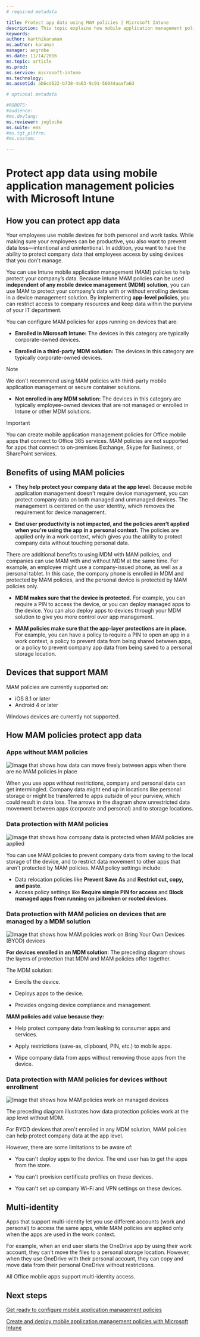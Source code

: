 ```yaml
---
# required metadata

title: Protect app data using MAM policies | Microsoft Intune
description: This topic explains how mobile application management policies can help protect your company data, prevent data loss, and keep personal and work information separate.
keywords:
author: karthikaramanms.author: karaman
manager: angrobe
ms.date: 11/14/2016
ms.topic: article
ms.prod:
ms.service: microsoft-intune
ms.technology:
ms.assetid: ab6cd622-b738-4a63-9c91-56044aaafa6d

# optional metadata

#ROBOTS:
#audience:
#ms.devlang:
ms.reviewer: joglocke
ms.suite: ems
#ms.tgt_pltfrm:
#ms.custom:

---
```


# Protect app data using mobile application management policies with Microsoft Intune

## How you can protect app data
Your employees use mobile devices for both personal and work tasks. While making sure your employees can be productive, you also want to prevent data loss—intentional and unintentional.  In addition, you want to have the ability to protect company data that employees access by using devices that you don't manage.

You can use Intune mobile application management (MAM) policies to help protect your company’s data. Because Intune MAM policies can be used **independent of any mobile device management (MDM) solution**, you can use MAM to protect your company’s data with or without enrolling devices in a device management solution. By implementing **app-level policies**, you can restrict access to company resources and keep data within the purview of your IT department.

You can configure MAM policies for apps running on devices that are:

-   **Enrolled in Microsoft Intune:** The devices in this category are typically corporate-owned devices.

-   **Enrolled in a third-party MDM solution:** The devices in this category are typically corporate-owned devices.

  > [!NOTE]
  > We don't recommend using MAM policies with third-party mobile application management or secure container solutions.

-   **Not enrolled in any MDM solution:** The devices in this category are typically employee-owned devices that are not managed or enrolled in Intune or other MDM solutions.

> [!IMPORTANT]
> You can create mobile application management policies for Office mobile apps that connect to Office 365 services. MAM policies are not supported for apps that connect to on-premises Exchange, Skype for Business, or SharePoint services.

## Benefits of using MAM policies

-   **They help protect your company data at the app level.** Because mobile application management doesn't require device management, you can protect company data on both managed and unmanaged devices. The management is centered on the user identity, which removes the requirement for device management.

-   **End user productivity is not impacted, and the policies aren't applied when you're using the app in a personal context.** The policies are applied only in a work context, which gives you the ability to protect company data without touching personal data.

There are additional benefits to using MDM with MAM policies, and companies can use MAM with and without MDM at the same time. For example, an employee might use a company-issued phone, as well as a personal tablet. In this case, the company phone is enrolled in MDM and protected by MAM policies, and the personal device is protected by MAM policies only.

- **MDM makes sure that the device is protected.** For example, you can require a PIN to access the device, or you can deploy managed apps to the device. You can also deploy apps to devices through your MDM solution to give you more control over app management.

- **MAM policies make sure that the app-layer protections are in place.** For example, you can have a policy to require a PIN to open an app in a work context, a policy to prevent data from being shared between apps, or a policy to prevent company app data from being saved to a personal storage location.

## Devices that support MAM
MAM policies are currently supported on:
-   iOS 8.1 or later
-   Android 4 or later

Windows devices are currently not supported.
##  How MAM policies protect app data

###  Apps without MAM policies

![Image that shows how data can move freely between apps when there are no MAM policies in place](../media/Apps_without_MAM_policies.png)

When you use apps without restrictions, company and personal data can get intermingled. Company data might end up in locations like personal storage or might be transferred to apps outside of your purview, which could result in data loss. The arrows in the diagram show unrestricted data movement between apps (corporate and personal) and to storage locations.

### Data protection with MAM policies

![Image that shows how company data is protected when MAM policies are applied](../media/Apps_with_mobile_app_policies.png)

You can use MAM policies to prevent company data from saving to the local storage of the device, and to restrict data movement to other apps that aren't protected by MAM policies. MAM policy settings include:
- Data relocation policies like
 **Prevent Save As** and **Restrict cut, copy, and paste**.
- Access policy settings like **Require simple PIN for access** and **Block managed apps from running on jailbroken or rooted devices**.

### Data protection with MAM policies on devices that are managed by a MDM solution

![Image that shows how MAM policies work on Bring Your Own Devices (BYOD) devices](../media/MAM_BYOD_November.png)

**For devices enrolled in an MDM solution**: The preceding diagram shows the layers of protection that MDM and MAM policies offer together.

The MDM solution:

-   Enrolls the device.

-   Deploys apps to the device.

-   Provides ongoing device compliance and management.

**MAM policies add value because they:**

-   Help protect company data from leaking to consumer apps and services.

-   Apply restrictions (save-as, clipboard, PIN, etc.) to mobile apps.

-   Wipe company data from apps without removing those apps from the device.


### Data protection with MAM policies for devices without enrollment

![Image that shows how MAM policies work on managed devices](../media/MAM_ManagedDevices_November.png)

The preceding diagram illustrates how data protection policies work at the app level without MDM.

For BYOD devices that aren't enrolled in any MDM solution, MAM policies can help protect company data at the app level.

However, there are some limitations to be aware of:

-   You can't deploy apps to the device. The end user has to get the apps from the store.

-   You can't provision certificate profiles on these devices.

-   You can't set up company Wi-Fi and VPN settings on these devices.


## Multi-identity

Apps that support multi-identity let you use different accounts (work and personal) to access the same apps, while MAM policies are applied only when the apps are used in the work context.  

For example, when an end user starts the OneDrive app by using their work account, they can't move the files to a personal storage location. However, when they use OneDrive with their personal account, they can copy and move data from their personal OneDrive without restrictions.  

All Office mobile apps support multi-identity access.

##  Next steps
[Get ready to configure mobile application management policies](get-ready-to-configure-mobile-app-management-policies-with-microsoft-intune.md)

[Create and deploy mobile application management policies with Microsoft Intune](create-and-deploy-mobile-app-management-policies-with-microsoft-intune.md)
